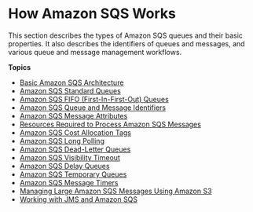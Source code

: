 # How Amazon SQS Works<a name="sqs-how-it-works"></a>

This section describes the types of Amazon SQS queues and their basic properties\. It also describes the identifiers of queues and messages, and various queue and message management workflows\. 

**Topics**
+ [Basic Amazon SQS Architecture](sqs-basic-architecture.md)
+ [Amazon SQS Standard Queues](standard-queues.md)
+ [Amazon SQS FIFO \(First\-In\-First\-Out\) Queues](FIFO-queues.md)
+ [Amazon SQS Queue and Message Identifiers](sqs-queue-message-identifiers.md)
+ [Amazon SQS Message Attributes](sqs-message-attributes.md)
+ [Resources Required to Process Amazon SQS Messages](sqs-resources-required-process-messages.md)
+ [Amazon SQS Cost Allocation Tags](sqs-queue-tags.md)
+ [Amazon SQS Long Polling](sqs-long-polling.md)
+ [Amazon SQS Dead\-Letter Queues](sqs-dead-letter-queues.md)
+ [Amazon SQS Visibility Timeout](sqs-visibility-timeout.md)
+ [Amazon SQS Delay Queues](sqs-delay-queues.md)
+ [Amazon SQS Temporary Queues](sqs-temporary-queues.md)
+ [Amazon SQS Message Timers](sqs-message-timers.md)
+ [Managing Large Amazon SQS Messages Using Amazon S3](sqs-s3-messages.md)
+ [Working with JMS and Amazon SQS](sqs-java-message-service-jms-client.md)